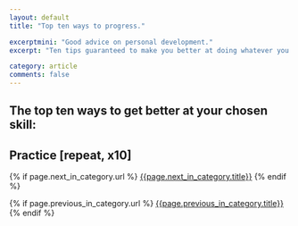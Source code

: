```yaml
---
layout: default
title: "Top ten ways to progress."

excerptmini: "Good advice on personal development."
excerpt: "Ten tips guaranteed to make you better at doing whatever you choose to do."

category: article
comments: false
---
```


## The top ten ways to get better at your chosen skill:

## Practice [repeat, x10]

<nav class="nav-outer clearfix">
  {% if page.next_in_category.url %}
    <a href="{{page.next_in_category.url}}" class="nav-button-prev">{{page.next_in_category.title}}</a>
  {% endif %}

  {% if page.previous_in_category.url %}
    <a href="{{page.previous_in_category.url}}" class="nav-button-next">{{page.previous_in_category.title}}</a>
  {% endif %}
</nav>
